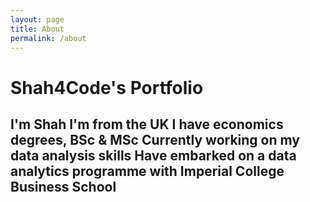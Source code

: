 ```yaml
---
layout: page
title: About
permalink: /about
---
```


# Shah4Code's Portfolio

I'm Shah
I'm from the UK
I have economics degrees, BSc & MSc
Currently working on my data analysis skills
Have embarked on a data analytics programme with Imperial College Business School
---
